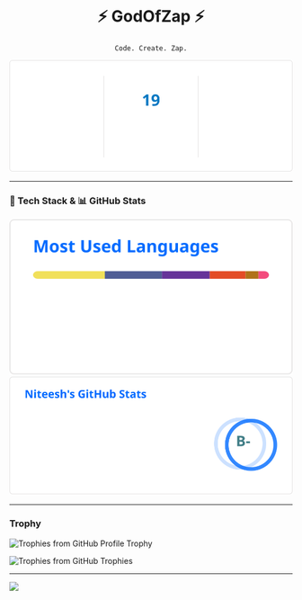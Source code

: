 <!--  
**GodOfZap/GodOfZap** is a ✨ _special_ ✨ repository because its `README.md` (this file) appears on your GitHub profile.

Here are some ideas to get you started:
-
- 🔭 I’m currently working on ...
- 🌱 I’m currently learning ...
- 👯 I’m looking to collaborate on ...
- 🤔 I’m looking for help with ...
- 💬 Ask me about ...
- 📫 How to reach me: ...
- 😄 Pronouns: ...
- ⚡ Fun fact: ...
<h1 align="center">Hi there 👋 </h1>

<p align="left">
  <img src="https://raw.githubusercontent.com/GodOfZap/GodOfZap/main/generated/stats.svg" />
  <img src="https://raw.githubusercontent.com/GodOfZap/GodOfZap/main/generated/streak.svg" />
</p>
-->

<h1 align="center">⚡ GodOfZap ⚡</h1>

<p align="center">
  <code>Code. Create. Zap.</code>
</p>

<div align="center">
  <img src="https://raw.githubusercontent.com/GodOfZap/GodOfZap/main/generated/streak.svg" />
</div>

---

### 🧬 Tech Stack & 📊 GitHub Stats

<div align="center">
  <img src="https://raw.githubusercontent.com/GodOfZap/GodOfZap/main/generated/languages.svg" />
  <img src="https://raw.githubusercontent.com/GodOfZap/GodOfZap/main/generated/stats.svg" />
</div>

---

### Trophy


![Trophies from GitHub Profile Trophy](https://github-profile-trophy.vercel.app/?username=GodOfZap)


![Trophies from GitHub Trophies](https://github-trophies.vercel.app/?username=GodOfZap)

---

<img src="https://komarev.com/ghpvc/?username=GodOfZap&label=Visitors&color=blue&style=flat-square" />

